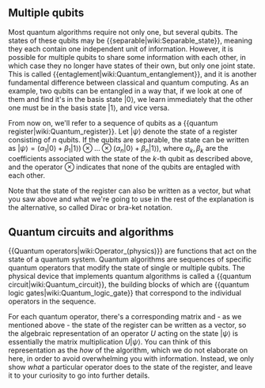 ## Multiple qubits

Most quantum algorithms require not only one, but several qubits. The states of these qubits may be {{separable|wiki:Separable_state}}, meaning they each contain one independent unit of information. However, it is possible for multiple qubits to share some information with each other, in which case they no longer have states of their own, but only one joint state. This is called {{entaglement|wiki:Quantum_entanglement}}, and it is another fundamental difference between classical and quantum computing. As an example, two qubits can be entangled in a way that, if we look at one of them and find it's in the basis state $|0\rangle,$ we learn immediately that the other one must be in the basis state $|1\rangle,$ and vice versa.

From now on, we'll refer to a sequence of qubits as a {{quantum register|wiki:Quantum_register}}. Let $|\psi\rangle$ denote the state of a register consisting of $n$ qubits. If the qubits are separable, the state can be written as $|\psi\rangle = \left( \alpha_1 |0\rangle + \beta_1 |1\rangle \right) \otimes ... \otimes \left( \alpha_n |0\rangle + \beta_n |1\rangle \right),$ where $\alpha_k, \beta_k$ are the coefficients associated with the state of the $k$-th qubit as described above, and the operator $\otimes$ indicates that none of the qubits are entagled with each other.

Note that the state of the register can also be written as a vector, but what you saw above and what we're going to use in the rest of the explanation is the alternative, so called Dirac or bra-ket notation.

## Quantum circuits and algorithms

{{Quantum operators|wiki:Operator_(physics)}} are functions that act on the state of a quantum system. Quantum algorithms are sequences of specific quantum operators that modify the state of single or multiple qubits. The physical device that implements quantum algorithms is called a {{quantum circuit|wiki:Quantum_circuit}}, the building blocks of which are {{quantum logic gates|wiki:Quantum_logic_gate}} that correspond to the individual operators in the sequence.

For each quantum operator, there's a corresponding matrix and - as we mentioned above - the state of the register can be written as a vector, so the algebraic representation of an operator $U$ acting on the state $|\psi\rangle$ is essentially the matrix multiplication $U|\psi\rangle.$ You can think of this representation as the *how* of the algorithm, which we do not elaborate on here, in order to avoid overwhelming you with information. Instead, we only show *what* a particular operator does to the state of the register, and leave it to your curiosity to go into further details.

<!-- TODO remove the fourier transform intro from below, visualize a very simple system and maybe add something about quantum gates -->
